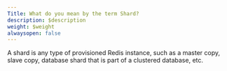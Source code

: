 ```yaml
---
Title: What do you mean by the term Shard?
description: $description
weight: $weight
alwaysopen: false
---
```

A shard is any type of provisioned Redis instance, such as a master
copy, slave copy, database shard that is part of a clustered database,
etc.
